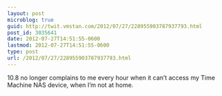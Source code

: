 ```yaml
---
layout: post
microblog: true
guid: http://twit.vmstan.com/2012/07/27/228955903787937793.html
post_id: 3035641
date: 2012-07-27T14:51:55-0600
lastmod: 2012-07-27T14:51:55-0600
type: post
url: /2012/07/27/228955903787937793.html
---
```

10.8 no longer complains to me every hour when it can’t access my Time Machine NAS device, when I’m not at home.
